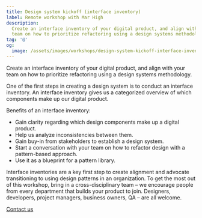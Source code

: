 ```yaml
---
title: Design system kickoff (interface inventory)
label: Remote workshop with Mar High
description:
  Create an interface inventory of your digital product, and align with your
  team on how to prioritize refactoring using a design systems methodology.
tag: '@'
og:
  image: /assets/images/workshops/design-system-kickoff-interface-inventory/og-image.png
---
```


Create an interface inventory of your digital product, and align with your team
on how to prioritize refactoring using a design systems methodology.

<!--break-->

One of the first steps in creating a design system is to conduct an interface
inventory. An interface inventory gives us a categorized overview of which
components make up our digital product.

Benefits of an interface inventory:

- Gain clarity regarding which design components make up a digital product.
- Help us analyze inconsistencies between them.
- Gain buy-in from stakeholders to establish a design system.
- Start a conversation with your team on how to refactor design with a
  pattern-based approach.
- Use it as a blueprint for a pattern library.

<!--break-->

Interface inventories are a key first step to create alignment and advocate
transitioning to using design patterns in an organization. To get the most out
of this workshop, bring in a cross-disciplinary team – we encourage people from
every department that builds your product to join. Designers, developers,
project managers, business owners, QA – are all welcome.

<!--break-->

<div layout:class="full" offset:class="after-21">
<CallToAction
  @title="Interested in a design system kickoff?"
  @text="Request a call to learn more about our workshop"
  @label="Get in touch with us"
>
  <a href="/contact/" button:scope>
    Contact us
  </a>
</CallToAction>
</div>
